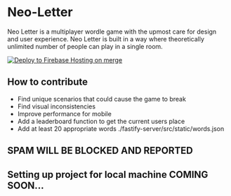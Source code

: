 # Neo-Letter

Neo Letter is a multiplayer wordle game with the upmost care for design and user experience. Neo Letter is built in a way where theoretically unlimited number of people can play in a single room.

[![Deploy to Firebase Hosting on merge](https://github.com/NeoPrint3D/Neo-Letter/actions/workflows/firebase.yml/badge.svg?branch=master)](https://github.com/NeoPrint3D/Neo-Letter/actions/workflows/firebase.yml)

## How to contribute 
- Find unique scenarios that could cause the game to break
- Find visual inconsistencies
- Improve performance for mobile
- Add a leaderboard function to get the current users place
- Add at least 20 appropriate words ./fastify-server/src/static/words.json

## SPAM WILL BE BLOCKED AND REPORTED
## Setting up project for local machine COMING SOON...
